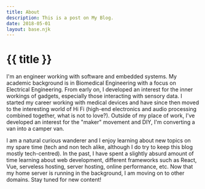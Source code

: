 ```yaml
---
title: About
description: This is a post on My Blog.
date: 2018-05-01
layout: base.njk
---
```

# {{ title }}
I'm an engineer working with software and embedded systems. My academic background is in Biomedical Engineering with a focus on Electrical Engineering. From early on, I developed an interest for the inner workings of gadgets, especially those interacting with sensory data. I started my career working with medical devices and have since then moved to the interesting world of Hi Fi (high-end electronics and audio processing combined together, what is not to love?). Outside of my place of work, I've developed an interest for the "maker" movement and DIY, I'm converting a van into a camper van.
          
I am a natural curious wanderer and I enjoy learning about new topics on my spare time (tech and non tech alike, although I do try to keep this blog mostly tech-centred). In the past, I have spent a slightly absurd amount of time learning about web development, different frameworks such as React, Vue, serveless hosting, server hosting, online performance, etc. Now that my home server is running in the background, I am moving on to other domains. Stay tuned for new content!